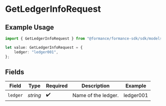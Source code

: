 # GetLedgerInfoRequest

## Example Usage

```typescript
import { GetLedgerInfoRequest } from "@formance/formance-sdk/sdk/models/operations";

let value: GetLedgerInfoRequest = {
    ledger: "ledger001",
};
```

## Fields

| Field               | Type                | Required            | Description         | Example             |
| ------------------- | ------------------- | ------------------- | ------------------- | ------------------- |
| `ledger`            | *string*            | :heavy_check_mark:  | Name of the ledger. | ledger001           |